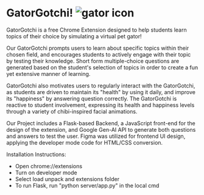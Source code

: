 # GatorGotchi! ![gator icon](https://github.com/MonishB123/GatorGotchi/blob/main/extension/icon.png)

GatorGotchi is a free Chrome Extension designed to help students learn topics of their choice by simulating a virtual pet gator!

Our GatorGotchi prompts users to learn about specific topics within their chosen field, and encourages students to actively engage with their topic by testing their knowledge. Short form multiple-choice questions are generated based on the student's selection of topics in order to create a fun yet extensive manner of learning.

GatorGotchi also motivates users to regularly interact with the GatorGotchi, as students are driven to maintain its "health" by using it daily, and improve its "happiness" by answering question correctly. The GatorGotchi is reactive to student involvement, expressing its health and happiness levels through a variety of chibi-inspired facial animations.

Our Project includes a Flask-based Backend, a JavaScript front-end for the design of the extension, and Google Gen-AI API to generate both questions and answers to test the user. Figma was utilized for frontend UI design, applying the developer mode code for HTML/CSS conversion.

Installation Instructions:
- Open chrome://extensions
- Turn on developer mode
- Select load unpack and extensions folder
- To run Flask, run "python server/app.py" in the local cmd
